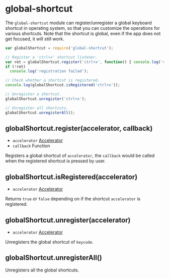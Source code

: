 # global-shortcut

The `global-shortcut` module can register/unregister a global keyboard shortcut
in operating system, so that you can customize the operations for various shortcuts.
Note that the shortcut is global, even if the app does not get focused, it will still work.

```javascript
var globalShortcut = require('global-shortcut');

// Register a 'ctrl+x' shortcut listener.
var ret = globalShortcut.register('ctrl+x', function() { console.log('ctrl+x is pressed'); })
if (!ret)
  console.log('registration failed');

// Check whether a shortcut is registered.
console.log(globalShortcut.isRegistered('ctrl+x'));

// Unregister a shortcut.
globalShortcut.unregister('ctrl+x');

// Unregister all shortcuts.
globalShortcut.unregisterAll();
```

## globalShortcut.register(accelerator, callback)

* `accelerator` [Accelerator](accelerator.md)
* `callback` Function

Registers a global shortcut of `accelerator`, the `callback` would be called when
the registered shortcut is pressed by user.

## globalShortcut.isRegistered(accelerator)

* `accelerator` [Accelerator](accelerator.md)

Returns `true` or `false` depending on if the shortcut `accelerator` is registered.

## globalShortcut.unregister(accelerator)

* `accelerator` [Accelerator](accelerator.md)

Unregisters the global shortcut of `keycode`.

## globalShortcut.unregisterAll()

Unregisters all the global shortcuts.
